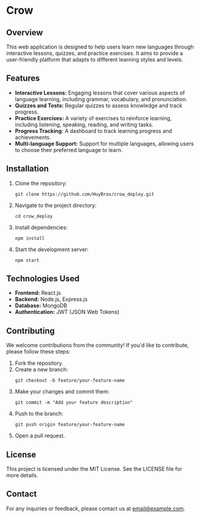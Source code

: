 # Crow

<h2>Overview</h2>
<p>This web application is designed to help users learn new languages through interactive lessons, quizzes, and practice exercises. It aims to provide a user-friendly platform that adapts to different learning styles and levels.</p>

<h2>Features</h2>
<ul>
    <li><strong>Interactive Lessons:</strong> Engaging lessons that cover various aspects of language learning, including grammar, vocabulary, and pronunciation.</li>
    <li><strong>Quizzes and Tests:</strong> Regular quizzes to assess knowledge and track progress.</li>
    <li><strong>Practice Exercises:</strong> A variety of exercises to reinforce learning, including listening, speaking, reading, and writing tasks.</li>
    <li><strong>Progress Tracking:</strong> A dashboard to track learning progress and achievements.</li>
    <li><strong>Multi-language Support:</strong> Support for multiple languages, allowing users to choose their preferred language to learn.</li>
</ul>

<h2>Installation</h2>
<ol>
    <li>Clone the repository:
        <pre><code>git clone https://github.com/HuyBrox/crow_deploy.git</code></pre>
    </li>
    <li>Navigate to the project directory:
        <pre><code>cd crow_deploy</code></pre>
    </li>
    <li>Install dependencies:
        <pre><code>npm install</code></pre>
    </li>
    <li>Start the development server:
        <pre><code>npm start</code></pre>
    </li>
</ol>

<h2>Technologies Used</h2>
<ul>
    <li><strong>Frontend:</strong> React.js</li>
    <li><strong>Backend:</strong> Node.js, Express.js</li>
    <li><strong>Database:</strong> MongoDB</li>
    <li><strong>Authentication:</strong> JWT (JSON Web Tokens)</li>
</ul>

<h2>Contributing</h2>
<p>We welcome contributions from the community! If you'd like to contribute, please follow these steps:</p>
<ol>
    <li>Fork the repository.</li>
    <li>Create a new branch:
        <pre><code>git checkout -b feature/your-feature-name</code></pre>
    </li>
    <li>Make your changes and commit them:
        <pre><code>git commit -m "Add your feature description"</code></pre>
    </li>
    <li>Push to the branch:
        <pre><code>git push origin feature/your-feature-name</code></pre>
    </li>
    <li>Open a pull request.</li>
</ol>

<h2>License</h2>
<p>This project is licensed under the MIT License. See the LICENSE file for more details.</p>

<h2>Contact</h2>
<p>For any inquiries or feedback, please contact us at <a href="mailto:email@example.com">email@example.com</a>.</p>
